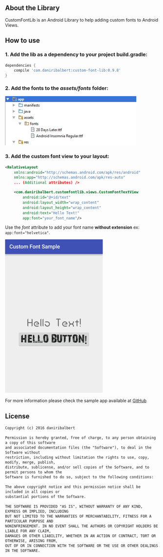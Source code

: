 ## About the Library
CustomFontLib is an Android Library to help adding custom fonts to Android Views.

## How to use
### 1. Add the lib as a dependency to your project build.gradle:
```groovy
dependencies {
    compile 'com.daniribalbert:custom-font-lib:0.9.8'
}
```

### 2. Add the fonts to the _assets/fonts_ folder:
![assets/fonts](website/static/img_fonts_folder.jpg)

### 3. Add the custom font view to your layout:
```xml
<RelativeLayout
    xmlns:android="http://schemas.android.com/apk/res/android"
    xmlns:app="http://schemas.android.com/apk/res-auto"
    ... (Additional attributes) />
```
```xml
    <com.daniribalbert.customfontlib.views.CustomFontTextView
        android:id="@+id/text"
        android:layout_width="wrap_content"
        android:layout_height="wrap_content"
        android:text="Hello Text!"
        app:font="your_font_name"/>
```
Use the _font_ attribute to add your font name **without extension** ex: `app:font="helvetica"`.

![screenshot](website/static/screenshot.png)

For more information please check the sample app available at [GitHub][1]

## License

    Copyright (c) 2016 daniribalbert
		
    Permission is hereby granted, free of charge, to any person obtaining a copy of this software
    and associated documentation files (the "Software"), to deal in the Software without
    restriction, including without limitation the rights to use, copy, modify, merge, publish,
    distribute, sublicense, and/or sell copies of the Software, and to permit persons to whom the
    Software is furnished to do so, subject to the following conditions:
		
    The above copyright notice and this permission notice shall be included in all copies or
    substantial portions of the Software.
		
    THE SOFTWARE IS PROVIDED "AS IS", WITHOUT WARRANTY OF ANY KIND, EXPRESS OR IMPLIED, INCLUDING
    BUT NOT LIMITED TO THE WARRANTIES OF MERCHANTABILITY, FITNESS FOR A PARTICULAR PURPOSE AND
    NONINFRINGEMENT. IN NO EVENT SHALL THE AUTHORS OR COPYRIGHT HOLDERS BE LIABLE FOR ANY CLAIM,
    DAMAGES OR OTHER LIABILITY, WHETHER IN AN ACTION OF CONTRACT, TORT OR OTHERWISE, ARISING FROM,
    OUT OF OR IN CONNECTION WITH THE SOFTWARE OR THE USE OR OTHER DEALINGS IN THE SOFTWARE.

[1]: https://github.com/daniribalbert/CustomFontLib/tree/master/app